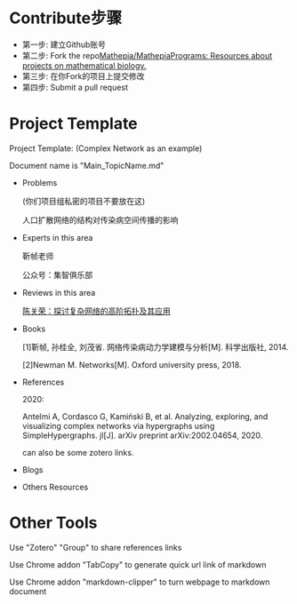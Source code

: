 # Contribute步骤

- 第一步: 建立Github账号
- 第二步: Fork the repo[Mathepia/MathepiaPrograms: Resources about projects on mathematical biology.](https://github.com/Mathepia/MathepiaPrograms)
- 第三步: 在你Fork的项目上提交修改
- 第四步: Submit a pull request

# Project Template
Project Template: (Complex Network as an example)

Document name is "Main_TopicName.md"

- Problems
  
  (你们项目组私密的项目不要放在这)
  
  人口扩散网络的结构对传染病空间传播的影响

- Experts in this area
  
  靳帧老师

  公众号：集智俱乐部

- Reviews in this area
  
  [陈关荣：探讨复杂网络的高阶拓扑及其应用](https://mp.weixin.qq.com/s/jhaTyxVjRTfSbBDjatBWFQ)

- Books
  
  [1]靳帧, 孙桂全, 刘茂省. 网络传染病动力学建模与分析[M]. 科学出版社, 2014.

  [2]Newman M. Networks[M]. Oxford university press, 2018.

- References
  
  2020:

  Antelmi A, Cordasco G, Kamiński B, et al. Analyzing, exploring, and visualizing complex networks via hypergraphs using SimpleHypergraphs. jl[J]. arXiv preprint arXiv:2002.04654, 2020.

  can also be some zotero links.

- Blogs
  
- Others Resources

# Other Tools

Use "Zotero" "Group" to share references links

Use Chrome addon "TabCopy" to generate quick url link of markdown

Use Chrome addon "markdown-clipper" to turn webpage to markdown document